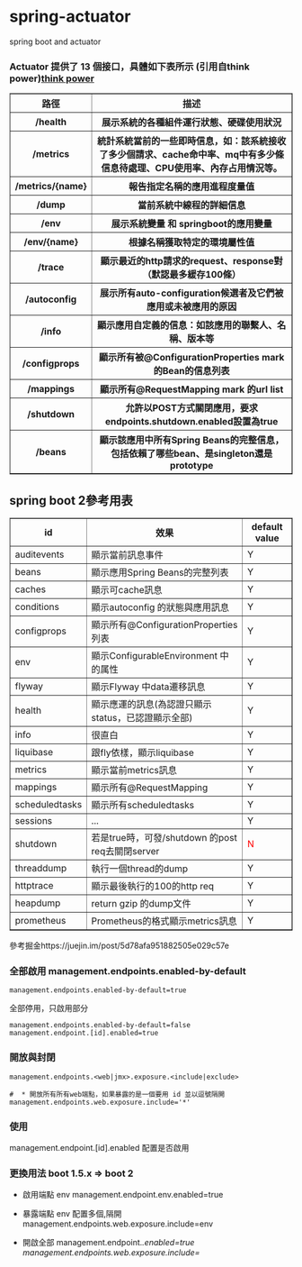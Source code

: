 # spring-actuator

spring boot  and actuator


### Actuator 提供了 13 個接口，具體如下表所示 (引用自think power)<a href="https://tpu.thinkpower.com.tw/tpu/articleDetails/954">think power</a>
<table cellpadding="8" border="1">
	<tr>
		<th>路徑</th>
		<th>描述</th>
	</tr>
	<tr>
		<th>/health</th>
		<th>展示系統的各種組件運行狀態、硬碟使用狀況</th>
	</tr>
	<tr>
		<th>/metrics</th>
		<th>統計系統當前的一些即時信息，如：該系統接收了多少個請求、cache命中率、mq中有多少條信息待處理、CPU使用率、內存占用情況等。</th>
	</tr>
	<tr>
		<th>/metrics/{name}</th>
		<th>報告指定名稱的應用進程度量值</th>
	</tr>
	<tr>
		<th>/dump</th>
		<th>當前系統中線程的詳細信息</th>
	</tr>
	<tr>
		<th>/env</th>
		<th>展示系統變量 和 springboot的應用變量</th>
	</tr>
	<tr>
		<th>/env/{name}</th>
		<th>根據名稱獲取特定的環境屬性值</th>
	</tr>
	<tr>
		<th>/trace</th>
		<th>顯示最近的http請求的request、response對（默認最多緩存100條）</th>
	</tr>
	<tr>
		<th>/autoconfig</th>
		<th>展示所有auto-configuration候選者及它們被應用或未被應用的原因</th>
	</tr>
	<tr>
		<th>/info</th>
		<th>顯示應用自定義的信息：如該應用的聯繫人、名稱、版本等</th>
	</tr>
	<tr>
		<th>/configprops</th>
		<th>顯示所有被@ConfigurationProperties mark的Bean的信息列表</th>
	</tr>
	<tr>
		<th>/mappings</th>
		<th>顯示所有@RequestMapping mark 的url list</th>
	</tr>
	<tr>
		<th>/shutdown</th>
		<th>允許以POST方式關閉應用，要求endpoints.shutdown.enabled設置為true</th>
	</tr>
	<tr>
		<th>/beans</th>
		<th>顯示該應用中所有Spring Beans的完整信息，包括依賴了哪些bean、是singleton還是prototype</th>
	</tr>

</table>


## spring boot 2參考用表
<table cellpadding="5" border="1">
<tr>
	<th>id</th>
	<th>效果</th>
	<th>default value</th>
</tr>
<tr>
	<td>auditevents</td>
	<td>顯示當前訊息事件</td>
	<td>Y</td>
</tr>
<tr>
	<td>beans</td>
	<td>顯示應用Spring Beans的完整列表</td>
	<td>Y</td>
</tr>
<tr>
	<td>caches</td>
	<td>顯示可cache訊息</td>
	<td>Y</td>
</tr>
<tr>
	<td>conditions</td>
	<td>顯示autoconfig 的狀態與應用訊息</td>
	<td>Y</td>
</tr>

<tr>
	<td>configprops</td>
	<td>顯示所有@ConfigurationProperties 列表</td>
	<td>Y</td>
</tr>
<tr>
	<td>env</td>
	<td>顯示ConfigurableEnvironment 中的属性</td>
	<td>Y</td>
</tr>
<tr>
	<td>flyway</td>
	<td>顯示Flyway 中data遷移訊息</td>
	<td>Y</td>
</tr>
<tr>
	<td>health</td>
	<td>顯示應運的訊息(為認證只顯示status，已認證顯示全部)</td>
	<td>Y</td>
</tr>

<tr>
	<td>info</td>
	<td>很直白</td>
	<td>Y</td>
</tr>
<tr>
	<td>liquibase</td>
	<td>跟fly依樣，顯示liquibase</td>
	<td>Y</td>
</tr>
<tr>
	<td>metrics</td>
	<td>顯示當前metrics訊息</td>
	<td>Y</td>
</tr>


<tr>
	<td>mappings</td>
	<td>顯示所有@RequestMapping</td>
	<td>Y</td>
</tr>
<tr>
	<td>scheduledtasks</td>
	<td>顯示所有scheduledtasks</td>
	<td>Y</td>
</tr>

<tr>
	<td>sessions</td>
	<td>...</td>
	<td>Y</td>
</tr>
<tr>
	<td>shutdown</td>
	<td>若是true時，可發/shutdown 的post req去關閉server</td>
	<td style="color:red;">N</td>
</tr>
<tr>
	<td>threaddump</td>
	<td>執行一個thread的dump</td>
	<td>Y</td>
</tr>
<tr>
	<td>httptrace</td>
	<td>顯示最後執行的100的http req</td>
	<td>Y</td>
</tr>
<tr>
	<td>heapdump</td>
	<td>return gzip 的dump文件</td>
	<td>Y</td>
</tr>

<tr>
	<td>prometheus</td>
	<td>Prometheus的格式顯示metrics訊息</td>
	<td>Y</td>
</tr>
</table>

參考掘金https://juejin.im/post/5d78afa951882505e029c57e


### 全部啟用 management.endpoints.enabled-by-default

```
management.endpoints.enabled-by-default=true
```

全部停用，只啟用部分

```
management.endpoints.enabled-by-default=false
management.endpoint.[id].enabled=true
```
### 開放與封閉
```
management.endpoints.<web|jmx>.exposure.<include|exclude>

#  * 開放所有所有web端點，如果暴露的是一個要用 id 並以逗號隔開 
management.endpoints.web.exposure.include='*'
```

### 使用
management.endpoint.[id].enabled 配置是否啟用

### 更換用法 boot 1.5.x => boot 2

- 啟用端點 env
management.endpoint.env.enabled=true

- 暴露端點 env 配置多個,隔開
management.endpoints.web.exposure.include=env

- 開啟全部
management.endpoint.*.enabled=true
management.endpoints.web.exposure.include=*
